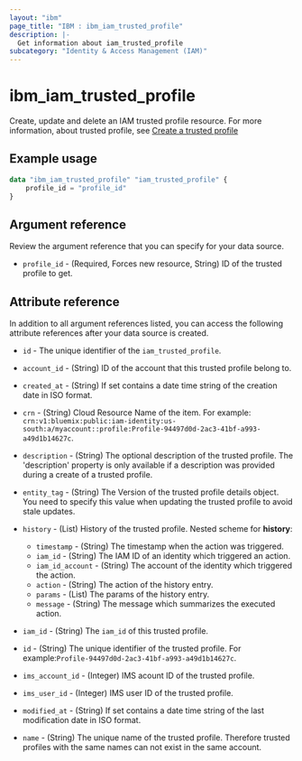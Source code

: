 ```yaml
---
layout: "ibm"
page_title: "IBM : ibm_iam_trusted_profile"
description: |-
  Get information about iam_trusted_profile
subcategory: "Identity & Access Management (IAM)"
---
```


# ibm_iam_trusted_profile

Create, update and delete an IAM trusted profile resource. For more information, about trusted profile, see [Create a trusted profile](https://cloud.ibm.com/apidocs/iam-identity-token-api#create-profile)

## Example usage

```terraform
data "ibm_iam_trusted_profile" "iam_trusted_profile" {
	profile_id = "profile_id"
}
```

## Argument reference

Review the argument reference that you can specify for your data source.

* `profile_id` - (Required, Forces new resource, String) ID of the trusted profile to get.

## Attribute reference

In addition to all argument references listed, you can access the following attribute references after your data source is created.

* `id` - The unique identifier of the `iam_trusted_profile`.

* `account_id` - (String) ID of the account that this trusted profile belong to.

* `created_at` - (String) If set contains a date time string of the creation date in ISO format.

* `crn` - (String) Cloud Resource Name of the item. For example: `crn:v1:bluemix:public:iam-identity:us-south:a/myaccount::profile:Profile-94497d0d-2ac3-41bf-a993-a49d1b14627c`.

* `description` - (String) The optional description of the trusted profile. The 'description' property is only available if a description was provided during a create of a trusted profile.

* `entity_tag` - (String) The Version of the trusted profile details object. You need to specify this value when updating the trusted profile to avoid stale updates.

* `history` - (List) History of the trusted profile.
    Nested scheme for **history**:
	* `timestamp` - (String) The timestamp when the action was triggered.
	* `iam_id` - (String) The IAM ID of an identity which triggered an action.
	* `iam_id_account` - (String) The account of the identity which triggered the action.
	* `action` - (String) The action of the history entry.
	* `params` - (List) The params of the history entry.
	* `message` - (String) The message which summarizes the executed action.

* `iam_id` - (String) The `iam_id` of this trusted profile.

* `id` - (String) The unique identifier of the trusted profile. For example:`Profile-94497d0d-2ac3-41bf-a993-a49d1b14627c`.

* `ims_account_id` - (Integer) IMS acount ID of the trusted profile.

* `ims_user_id` - (Integer) IMS user ID of the trusted profile.

* `modified_at` - (String) If set contains a date time string of the last modification date in ISO format.

* `name` - (String) The unique name of the trusted profile. Therefore trusted profiles with the same names can not exist in the same account.
